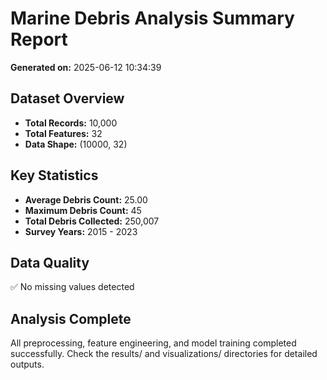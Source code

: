 # Marine Debris Analysis Summary Report

**Generated on:** 2025-06-12 10:34:39

## Dataset Overview
- **Total Records:** 10,000
- **Total Features:** 32
- **Data Shape:** (10000, 32)

## Key Statistics
- **Average Debris Count:** 25.00
- **Maximum Debris Count:** 45
- **Total Debris Collected:** 250,007
- **Survey Years:** 2015 - 2023

## Data Quality
✅ No missing values detected

## Analysis Complete
All preprocessing, feature engineering, and model training completed successfully.
Check the results/ and visualizations/ directories for detailed outputs.
